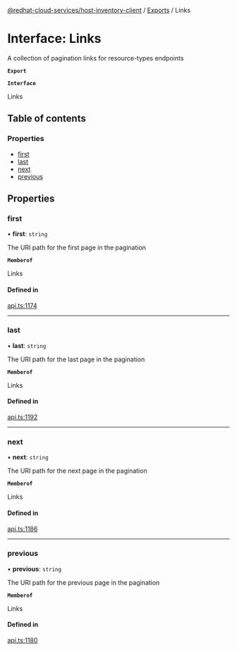 [@redhat-cloud-services/host-inventory-client](../README.md) / [Exports](../modules.md) / Links

# Interface: Links

A collection of pagination links for resource-types endpoints

**`Export`**

**`Interface`**

Links

## Table of contents

### Properties

- [first](Links.md#first)
- [last](Links.md#last)
- [next](Links.md#next)
- [previous](Links.md#previous)

## Properties

### first

• **first**: `string`

The URI path for the first page in the pagination

**`Memberof`**

Links

#### Defined in

[api.ts:1174](https://github.com/RedHatInsights/javascript-clients/blob/master/packages/host-inventory/api.ts#L1174)

___

### last

• **last**: `string`

The URI path for the last page in the pagination

**`Memberof`**

Links

#### Defined in

[api.ts:1192](https://github.com/RedHatInsights/javascript-clients/blob/master/packages/host-inventory/api.ts#L1192)

___

### next

• **next**: `string`

The URI path for the next page in the pagination

**`Memberof`**

Links

#### Defined in

[api.ts:1186](https://github.com/RedHatInsights/javascript-clients/blob/master/packages/host-inventory/api.ts#L1186)

___

### previous

• **previous**: `string`

The URI path for the previous page in the pagination

**`Memberof`**

Links

#### Defined in

[api.ts:1180](https://github.com/RedHatInsights/javascript-clients/blob/master/packages/host-inventory/api.ts#L1180)
